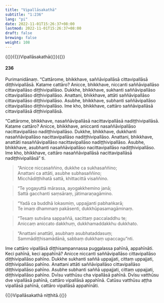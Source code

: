 ```yaml
---
title: "Vipallāsakathā"
subtitle: "1:236"
lang: "pi"
date: 2022-11-01T15:26:37+08:00
lastmod: 2022-11-01T15:26:37+08:00
draft: false
brewing: false
weight: 108
---
```



{{<subtitle>}}{{<suttalink src="ps1.8">}}Vipallāsakathā{{</suttalink>}}{{</subtitle>}}

#### 236

Purimanidānaṃ. “Cattārome, bhikkhave, saññāvipallāsā cittavipallāsā diṭṭhivipallāsā. Katame cattāro? Anicce, bhikkhave, niccanti saññāvipallāso cittavipallāso diṭṭhivipallāso. Dukkhe, bhikkhave, sukhanti saññāvipallāso cittavipallāso diṭṭhivipallāso. Anattani, bhikkhave, attāti saññāvipallāso cittavipallāso diṭṭhivipallāso. Asubhe, bhikkhave, subhanti saññāvipallāso cittavipallāso diṭṭhivipallāso. Ime kho, bhikkhave, cattāro saññāvipallāsā cittavipallāsā diṭṭhivipallāsā.

“Cattārome, bhikkhave, nasaññāvipallāsā nacittavipallāsā nadiṭṭhivipallāsā. Katame cattāro? Anicce, bhikkhave, aniccanti nasaññāvipallāso nacittavipallāso nadiṭṭhivipallāso. Dukkhe, bhikkhave, dukkhanti nasaññāvipallāso nacittavipallāso nadiṭṭhivipallāso. Anattani, bhikkhave, anattāti nasaññāvipallāso nacittavipallāso nadiṭṭhivipallāso. Asubhe, bhikkhave, asubhanti nasaññāvipallāso nacittavipallāso nadiṭṭhivipallāso. Ime kho, bhikkhave, cattāro nasaññāvipallāsā nacittavipallāsā nadiṭṭhivipallāsā” ti.

> “Anicce niccasaññino, dukkhe ca sukhasaññino;  
> Anattani ca attāti, asubhe subhasaññino;  
> Micchādiṭṭhihatā sattā, khittacittā visaññino.

> “Te yogayuttā mārassa, ayogakkhemino janā;  
> Sattā gacchanti saṃsāraṃ, jātimaraṇagāmino.

> “Yadā ca buddhā lokasmiṃ, uppajjanti pabhaṅkarā;  
> Te imaṃ dhammaṃ pakāsenti, dukkhūpasamagāminaṃ.

> “Tesaṃ sutvāna sappaññā, sacittaṃ paccaladdhu te;  
> Aniccaṃ aniccato dakkhuṃ, dukkhamaddakkhu dukkhato.

> “Anattani anattāti, asubhaṃ asubhataddasuṃ;  
> Sammādiṭṭhisamādānā, sabbaṃ dukkhaṃ upaccagu”nti.

Ime cattāro vipallāsā diṭṭhisampannassa puggalassa pahīnā, appahīnāti. Keci pahīnā, keci appahīnā? Anicce niccanti saññāvipallāso cittavipallāso diṭṭhivipallāso pahīno. Dukkhe sukhanti saññā uppajjati, cittaṃ uppajjati, diṭṭhivipallāso pahīno. Anattani attāti saññāvipallāso cittavipallāso diṭṭhivipallāso pahīno. Asubhe subhanti saññā uppajjati, cittaṃ uppajjati, diṭṭhivipallāso pahīno. Dvīsu vatthūsu cha vipallāsā pahīnā. Dvīsu vatthūsu dve vipallāsā pahīnā, cattāro vipallāsā appahīnā. Catūsu vatthūsu aṭṭha vipallāsā pahīnā, cattāro vipallāsā appahīnāti.

{{<eof>}}Vipallāsakathā niṭṭhitā.{{</eof>}}